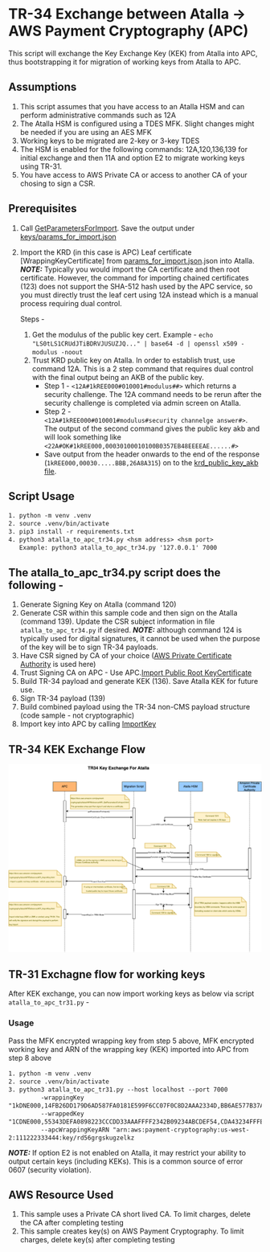 # TR-34 Exchange between Atalla -> AWS Payment Cryptography (APC)
This script will exchange the Key Exchange Key (KEK) from Atalla into APC, thus bootstrapping it for migration of working keys from Atalla to APC.

## Assumptions
1. This script assumes that you have access to an Atalla HSM and can perform administrative commands such as 12A
2. The Atalla HSM is configured using a TDES MFK.  Slight changes might be needed if you are using an AES MFK
3. Working keys to be migrated are 2-key or 3-key TDES
4. The HSM is enabled for the following commands: 12A,120,136,139 for initial exchange and then 11A and option E2 to migrate working keys using TR-31.
5. You have access to AWS Private CA or access to another CA of your chosing to sign a CSR.


## Prerequisites

 1. Call [GetParametersForImport](https://docs.aws.amazon.com/payment-cryptography/latest/APIReference/API_GetParametersForImport.html). Save the output under [keys/params_for_import.json](./keys/params_for_import.json)
 2. Import the KRD (in this case is APC) Leaf certificate [WrappingKeyCertificate] from [params_for_import.json](./keys/params_for_import.json).json into Atalla.
 **_NOTE:_** Typically you would import the CA certificate and then root certificate.  However, the command for importing chained certificates (123) does not support the SHA-512 hash used by the APC service, so you must directly trust the leaf cert using 12A instead which is a manual process requiring dual control.

      Steps - 
      1. Get the modulus of the public key cert. Example - ```echo "LS0tLS1CRUdJTiBDRVJUSUZJQ..." | base64 -d | openssl x509 -modulus -noout```
      2. Trust KRD public key on Atalla.
      In order to establish trust, use command 12A. This is a 2 step command that requires dual control with the final output being an AKB of the public key.
         - Step 1 - ```<12A#1kREE000#010001#modulus##>``` which returns a security challenge. The 12A command needs to be rerun after the security challenge is completed via admin screen on Atalla. 
         - Step 2 -  
            ```<12A#1kREE000#010001#modulus#security channelge answer#>```. The output of the second command gives the public key akb and will look something like ```<22A#OK#1kREE000,00030100010100B0357EB48EEEEAE......#>```
         - Save output from the header onwards to the end of the response (```1kREE000,00030.....BBB,26A8A315```) on to the [krd_public_key_akb file](./keys/tr34_offline_krd_public_key_akb).

 ## Script Usage
 ```
 1. python -m venv .venv
 2. source .venv/bin/activate 
 3. pip3 install -r requirements.txt
 4. python3 atalla_to_apc_tr34.py <hsm address> <hsm port> 
    Example: python3 atalla_to_apc_tr34.py '127.0.0.1' 7000 
 ```

## The atalla_to_apc_tr34.py script does the following - 
1. Generate Signing Key on Atalla (command 120)
2. Generate CSR within this sample code and then sign on the Atalla (command 139). Update the CSR subject information in file `atalla_to_apc_tr34.py` if desired.
 **_NOTE:_** although command 124 is typically used for digital signatures, it cannot be used when the purpose of the key will be to sign TR-34 payloads.
3. Have CSR signed by CA of your choice ([AWS Private Certificate Authority](https://aws.amazon.com/private-ca/) is used here)
4. Trust Signing CA on APC - Use APC.[Import Public Root KeyCertificate](https://docs.aws.amazon.com/payment-cryptography/latest/APIReference/API_ImportKey.html)
5. Build TR-34 payload and generate KEK (136).  Save Atalla KEK for future use.
6. Sign TR-34 payload (139)
7. Build combined payload using the TR-34 non-CMS payload structure  (code sample - not cryptographic)
8. Import key into APC by calling [ImportKey](https://docs.aws.amazon.com/payment-cryptography/latest/APIReference/API_ImportKey.html)

## TR-34 KEK Exchange Flow
![Atalla TR-34 Flow](./assets/atalla-apc-tr34-key-exchange-sequence-diagram%20-%20Key%20Exchange.png)

## TR-31 Exchagne flow for working keys 

After KEK exchange, you can now import working keys as below via script `atalla_to_apc_tr31.py` - 

### Usage
Pass the MFK encrypted wrapping key from step 5 above, MFK encrypted working key and ARN of the wrapping key (KEK) imported into APC from step 8 above
   ```
   1. python -m venv .venv
   2. source .venv/bin/activate 
   3. python3 atalla_to_apc_tr31.py --host localhost --port 7000 
            -wrappingKey "1kDNE000,14FB26DD179D6AD587FA0181E599F6CC07F0C8D2AAA2334D,BB6AE577B37A1CD7" 
            --wrappedKey "1CDNE000,55343DEFA0898223CCCDD33AAAFFFF2342B09234ABCDEF54,CDA43234FFFED091" 
            --apcWrappingKeyARN "arn:aws:payment-cryptography:us-west-2:111222333444:key/rd56grgskugzelkz
   
   ```

 **_NOTE:_** If option E2 is not enabled on Atalla, it may restrict your ability to output certain keys (including KEKs). This is a common source of error 0607 (security violation).

 ## AWS Resource Used
 1. This sample uses a Private CA short lived CA.  To limit charges, delete the CA after completing testing
 2. This sample creates key(s) on AWS Payment Cryptography.  To limit charges, delete  key(s) after completing testing